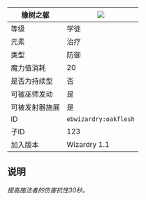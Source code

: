 | 橡树之躯 |![](https://github.com/Electroblob77/Wizardry/blob/1.12.2/src/main/resources/assets/ebwizardry/textures/spells/oakflesh.png)|
|---|---|
| 等级 | 学徒 |
| 元素 | 治疗 |
| 类型 | 防御 |
| 魔力值消耗 | 20 |
| 是否为持续型 | 否 |
| 可被巫师发动 | 是 |
| 可被发射器施展 | 是 |
| ID | `ebwizardry:oakflesh` |
| 子ID | 123 |
| 加入版本 | Wizardry 1.1 |
## 说明
_提高施法者的伤害抗性30秒。_
